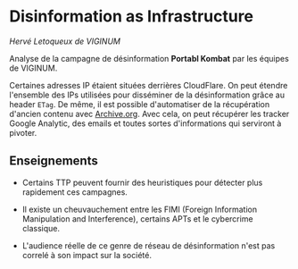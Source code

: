 # Disinformation as Infrastructure

*Hervé Letoqueux de VIGINUM*

Analyse de la campagne de désinformation **Portabl Kombat** par les équipes de VIGINUM.

Certaines adresses IP étaient situées derrières CloudFlare. On peut étendre l'ensemble des IPs utilisées pour disséminer de la désinformation grâce au header `ETag`. De même, il est possible d'automatiser de la récupération d'ancien contenu avec [Archive.org](https://archive.org/). Avec cela, on peut récupérer les tracker Google Analytic, des emails et toutes sortes d'informations qui serviront à pivoter.

## Enseignements

- Certains TTP peuvent fournir des heuristiques pour détecter plus rapidement ces campagnes.

- Il existe un cheuvauchement entre les FIMI (Foreign Information Manipulation and Interference), certains APTs et le cybercrime classique.

- L'audience réelle de ce genre de réseau de désinformation n'est pas correlé à son impact sur la société.